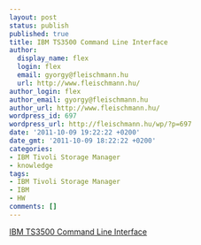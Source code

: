 ```yaml
---
layout: post
status: publish
published: true
title: IBM TS3500 Command Line Interface
author:
  display_name: flex
  login: flex
  email: gyorgy@fleischmann.hu
  url: http://www.fleischmann.hu/
author_login: flex
author_email: gyorgy@fleischmann.hu
author_url: http://www.fleischmann.hu/
wordpress_id: 697
wordpress_url: http://fleischmann.hu/wp/?p=697
date: '2011-10-09 19:22:22 +0200'
date_gmt: '2011-10-09 18:22:22 +0200'
categories:
- IBM Tivoli Storage Manager
- knowledge
tags:
- IBM Tivoli Storage Manager
- IBM
- HW
comments: []
---
```

<p><a href="http://www-01.ibm.com/support/docview.wss?uid=ssg1S4000854">IBM TS3500 Command Line Interface</a></p>
